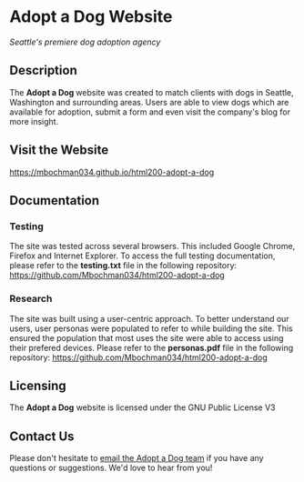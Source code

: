 <h1>Adopt a Dog Website</h1>

<i>Seattle's premiere dog adoption agency</i>

<h2>Description</h2>
<p>The <strong>Adopt a Dog </strong> website was created to match clients with dogs in Seattle, Washington and surrounding areas. Users are able to view dogs which are available for adoption, submit a form and even visit the company's blog for more insight.</p>

<h2>Visit the Website</h2>
<a href="https://mbochman034.github.io/html200-adopt-a-dog">https://mbochman034.github.io/html200-adopt-a-dog</a>

<h2>Documentation</h2>
<h3>Testing</h3>
<p>The site was tested across several browsers. This included Google Chrome, Firefox and Internet Explorer. To access the full testing documentation, please refer to the <strong>testing.txt</strong> file in the following repository: <a href="https://github.com/Mbochman034/html200-adopt-a-dog">https://github.com/Mbochman034/html200-adopt-a-dog</a>
</p>


<h3>Research</h3>
<p>The site was built using a user-centric approach. To better understand our users, user personas were populated to refer to while building the site. This ensured the population that most uses the site were able to access using their prefered devices. Please refer to the <strong>personas.pdf</strong> file in the following repository: <a href="https://github.com/Mbochman034/html200-adopt-a-dog">https://github.com/Mbochman034/html200-adopt-a-dog</a>
</p>

<h2>Licensing</h2>
<p>The <strong>Adopt a Dog</strong> website is licensed under the GNU Public License V3</p>

<h2>Contact Us</h2>
<p>Please don't hesitate to <a href="mailto:adoptadogcontact@gmail.com">email the Adopt a Dog team</a> if you have any questions or suggestions. We'd love to hear from you!</p>
